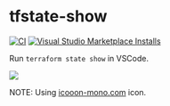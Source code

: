 # tfstate-show

[![CI](https://github.com/winebarrel/vscode-tfstate-show/actions/workflows/ci.yml/badge.svg)](https://github.com/winebarrel/vscode-tfstate-show/actions/workflows/ci.yml)
[![Visual Studio Marketplace Installs](https://img.shields.io/visual-studio-marketplace/i/winebarrel.tfstate-show?logo=visualstudiocode)](https://marketplace.visualstudio.com/items?itemName=winebarrel.tfstate-show)

Run `terraform state show` in VSCode.

![](https://github.com/winebarrel/vscode-tfstate-show/assets/117768/d46b890f-3f1e-4f7f-9cb6-a43a08a87eaa)

NOTE: Using [icooon-mono.com](https://icooon-mono.com/15006-document-search-icon-1/) icon.
